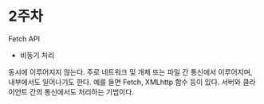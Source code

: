 # 2주차
Fetch API
* 비동기 처리

동시에 이루어지지 않는다. 주로 네트워크 및 개체 또는 파일 간 통신에서 이루어지며, 내부에서도 일어나기도 한다.
예를 들면 Fetch, XMLhttp 함수 등이 있다.
서버와 클라이언트 간의 통신에서도 처리하는 기법이다.
